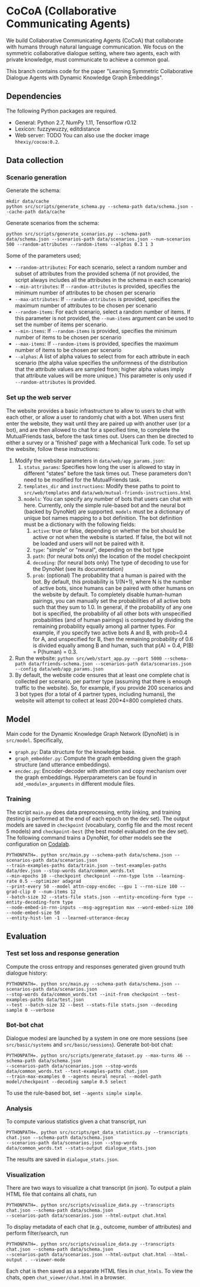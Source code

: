 # CoCoA (Collaborative Communicating Agents)                                                    
We build Collaborative Communicating Agents (CoCoA) that collaborate with humans through natural language communication. We focus on the symmetric collaborative dialogue setting, where two agents, each with private knowledge, must communicate to achieve a common goal.

This branch contains code for the paper "Learning Symmetric Collaborative Dialogue Agents with Dynamic Knowledge Graph Embeddings".

## Dependencies
The following Python packages are required.
- General: Python 2.7, NumPy 1.11, Tensorflow r0.12
- Lexicon: fuzzywuzzy, editdistance
- Web server: TODO
You can also use the docker image `hhexiy/cocoa:0.2`.

## Data collection
### Scenario generation
Generate the schema:
```
mkdir data/cache
python src/scripts/generate_schema.py --schema-path data/schema.json --cache-path data/cache
```
Generate scenarios from the schema:
```
python src/scripts/generate_scenarios.py --schema-path data/schema.json --scenarios-path data/scenarios.json --num-scenarios 500 --random-attributes --random-items --alphas 0.3 1 3 
```
Some of the parameters used;
- `--random-attributes`: For each scenario, select a random number and subset of attributes from the provided schema (if not provided, the script always includes all the attributes in the schema in each scenario)
- `--min-attributes`: If `--random-attributes` is provided, specifies the minimum number of attributes to be chosen per scenario
- `--max-attributes`: If `--random-attributes` is provided, specifies the maximum number of attributes to be chosen per scenario
- `--random-items`: For each scenario, select a random number of items. If this parameter is not provided, the `--num-items` argument can be used to set the number of items per scenario.
- `--min-items`: If `--random-items` is provided, specifies the minimum number of items to be chosen per scenario
- `--max-items`: If `--random-items` is provided, specifies the maximum number of items to be chosen per scenario
- `--alphas`: A list of alpha values to select from for each attribute in each scenario (the alpha value specifies the uniformness of the distribution that the attribute values are sampled from; higher alpha values imply that attribute values will be more unique.)
      This parameter is only used if `--random-attributes` is provided. 

### Set up the web server
The website provides a basic infrastructure to allow to users to chat with each other, or allow a user to randomly chat with a bot.
 When users first enter the website, they wait until they are paired up with another user (or a bot), and are then allowed to chat for a specified time, to complete the MutualFriends task, before the task times out. 
 Users can then be directed to either a survey or a 'finished' page with a Mechanical Turk code.
 To set up the website, follow these instructions:
 
 1. Modify the website parameters in `data/web/app_params.json`:
     1. `status_params`: Specifies how long the user is allowed to stay in different "states" before the task times out. These parameters don't need to be modified for the MutualFriends task.
     2. `templates_dir` and `instructions`: Modify these paths to point to `src/web/templates` and `data/web/mutual-friends-instructions.html`
     3. `models`: You can specify any number of bots that users can chat with here. Currently, only the simple rule-based bot and the neural bot (backed by DynoNet) are supported. `models` must be a dictionary of unique bot names mapping to a bot definition. The bot definition must be a dictionary with the following fields:
         1. `active`: true or false, depending on whether the bot should be active or not when the website is started. If false, the bot will not be loaded and users will not be paired with it.
         2. `type`: "simple" or "neural", depending on the bot type
         3. `path`: (for neural bots only) the location of the model checkpoint
         4. `decoding`: (for neural bots only) The type of decoding to use for the DynoNet (see its documentation)
         5. `prob`: (optional) The probability that a human is paired with the bot. By default, this probability is 1/(N+1), where N is the number of active bots, since humans can be paired with other humans on the website by default. To completely disable human-human pairings, you can manually set the probabilities of all active bots such that they sum to 1.0. In general, if the probability of any one bot is specified, the probability of all 
       other bots with unspecified probabilities (and of human pairings) is computed by dividing the remaining probability equally among all partner types. For example, if you specify two active bots A and B, with prob=0.4 for A,
       and unspecified for B, then the remaining probability of 0.6 is divided equally among B and human, such that p(A) = 0.4, P(B) = P(human) = 0.3.
2. Run the website:
```python src/web/start_app.py --port 5000 --schema-path data/friends-schema.json --scenarios-path data/scenarios.json --config data/web/app_params.json```
3. By default, the website code ensures that at least one complete chat is collected per scenario, per partner type (assuming that there is enough traffic to the website). So, for example, if you provide 200 scenarios
  and 3 bot types (for a total of 4 partner types, including humans), the website will attempt to collect at least 200*4=800 completed chats.

## Model
Main code for the Dynamic Knowledge Graph Network (DynoNet) is in `src/model`. Specifically,
- `graph.py`: Data structure for the knowledge base.
- `graph_embedder.py`: Compute the graph embedding given the graph structure (and utterance embeddings).
- `encdec.py`: Encoder-decoder with attention and copy mechanism over the graph embeddings.
Hyperparameters can be found in `add_<module>_arguments` in different module files.

### Training
The script `main.py` does data preprocessing, entity linking, and training (testing is performed at the end of each epoch on the dev set).
The output models are saved in `checkpoint` (vocabulary, config file and the most recent 5 models) and `checkpoint-best` (the best model evaluated on the dev set). 
The following command trains a DynoNet, for other models see the configuration on [Codalab](https://worksheets.codalab.org/worksheets/0xc757f29f5c794e5eb7bfa8ca9c945573/).
```
PYTHONPATH=. python src/main.py --schema-path data/schema.json --scenarios-path data/scenarios.json
--train-examples-paths data/train.json --test-examples-paths data/dev.json --stop-words data/common_words.txt
--min-epochs 10 --checkpoint checkpoint --rnn-type lstm --learning-rate 0.5 --optimizer adagrad
--print-every 50 --model attn-copy-encdec --gpu 1 --rnn-size 100 --grad-clip 0 --num-items 12
--batch-size 32 --stats-file stats.json --entity-encoding-form type --entity-decoding-form type
--node-embed-in-rnn-inputs --msg-aggregation max --word-embed-size 100 --node-embed-size 50
--entity-hist-len -1 --learned-utterance-decay
```

## Evaluation
### Test set loss and response generation
Compute the cross entropy and responses generated given ground truth dialogue history:
```
PYTHONPATH=. python src/main.py --schema-path data/schema.json --scenarios-path data/scenarios.json
--stop-words data/common_words.txt --init-from checkpoint --test-examples-paths data/test.json
--test --batch-size 32 --best --stats-file stats.json --decoding sample 0 --verbose
```

### Bot-bot chat
Dialogue modesl are launched by a system in one ore more sessions (see `src/basic/systems` and `src/basic/sessions`).
Generate bot-bot chat:
```
PYTHONPATH=. python src/scripts/generate_dataset.py --max-turns 46 --schema-path data/schema.json
--scenarios-path data/scenarios.json --stop-words data/common_words.txt --test-examples-paths chat.json
--train-max-examples 0 --agents neural neural --model-path model/checkpoint --decoding sample 0.5 select
```
To use the rule-based bot, set `--agents simple simple`.

### Analysis
To compute various statistics given a chat transcript, run
```
PYTHONPATH=. python src/scripts/get_data_statistics.py --transcripts chat.json --schema-path data/schema.json
--scenarios-path data/scenarios.json --stop-words data/common_words.txt --stats-output dialogue_stats.json
```
The results are saved in `dialogue_stats.json`.

### Visualization
There are two ways to visualize a chat transcript (in json).
To output a plain HTML file that contains all chats, run
```
PYTHONPATH=. python src/scripts/visualize_data.py --transcripts chat.json --schema-path data/schema.json
--scenarios-path data/scenarios.json --html-output chat.html
```
To display metadata of each chat (e.g., outcome, number of attributes) and perform filter/search, run
```
PYTHONPATH=. python src/scripts/visualize_data.py --transcripts chat.json --schema-path data/schema.json
--scenarios-path data/scenarios.json --html-output chat.html --html-output . --viewer-mode
```
Each chat is then saved as a separate HTML files in `chat_htmls`. To view the chats, open `chat_viewer/chat.html` in a browser.










